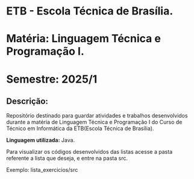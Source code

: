 # **ETB** - Escola Técnica de Brasília.
# **Matéria:** Linguagem Técnica e Programação I.
# **Semestre:** 2025/1

## **Descrição:**
Repositório destinado para guardar atividades e trabalhos desenvolvidos durante a matéria de Linguagem Técnica e Programação I do Curso de Técnico em Informática da ETB(Escola Técnica de Brasília).

**Linguagem utilizada:** Java.

Para visualizar os códigos desenvolvidos das listas acesse a pasta referente a lista que deseja, e entre na pasta src.

Exemplo: lista_exercicios/src
